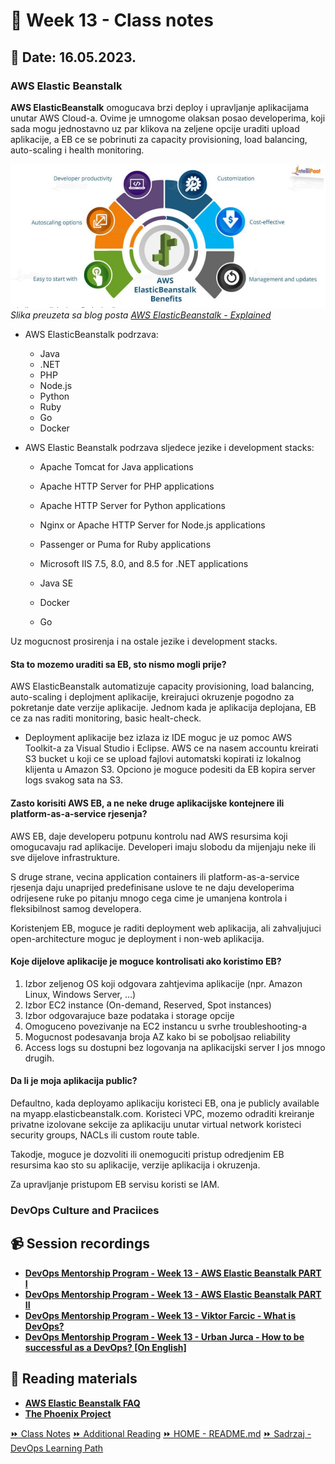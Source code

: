 # 📝 Week 13 - Class notes
## 📅 Date: 16.05.2023.

### AWS Elastic Beanstalk

**AWS ElasticBeanstalk** omogucava brzi deploy i upravljanje aplikacijama unutar AWS Cloud-a. 
Ovime je umnogome olaksan posao developerima, koji sada mogu jednostavno uz par klikova na zeljene opcije uraditi upload aplikacije, a EB ce se pobrinuti za capacity provisioning, load balancing, auto-scaling i health monitoring.

![eb-info](files/eb-info.png)
*Slika preuzeta sa blog posta [AWS ElasticBeanstalk - Explained](https://intellipaat.com/blog/what-is-elastic-beanstalk-in-aws/?US)*

* AWS ElasticBeanstalk podrzava:
    * Java
    * .NET
    * PHP
    * Node.js
    * Python
    * Ruby
    * Go
    * Docker


* AWS Elastic Beanstalk podrzava sljedece jezike i  development stacks:

    * Apache Tomcat for Java applications

    * Apache HTTP Server for PHP applications

    * Apache HTTP Server for Python applications

    * Nginx or Apache HTTP Server for Node.js applications

    * Passenger or Puma for Ruby applications

    * Microsoft IIS 7.5, 8.0, and 8.5 for .NET applications

    * Java SE

    * Docker

    * Go

Uz mogucnost prosirenja i na ostale jezike i development stacks.

#### Sta to mozemo uraditi sa EB, sto nismo mogli prije?
AWS ElasticBeanstalk automatizuje capacity provisioning, load balancing, auto-scaling i deplojment aplikacije, kreirajuci okruzenje pogodno za pokretanje date verzije aplikacije.
Jednom kada je aplikacija deplojana, EB ce za nas raditi monitoring, basic healt-check.

* Deployment aplikacije bez izlaza iz IDE moguc je uz pomoc AWS Toolkit-a za Visual Studio i Eclipse.
AWS ce na nasem accountu kreirati S3 bucket u koji ce se upload fajlovi automatski kopirati iz lokalnog klijenta u Amazon S3. 
Opciono je moguce podesiti da EB kopira server logs svakog sata na S3.

#### Zasto korisiti AWS EB, a ne neke druge aplikacijske kontejnere ili platform-as-a-service rjesenja?

AWS EB, daje developeru potpunu kontrolu nad AWS resursima koji omogucavaju rad aplikacije. Developeri imaju slobodu da mijenjaju neke ili sve dijelove infrastrukture. 

S druge strane, vecina application containers ili platform-as-a-service rjesenja daju unaprijed predefinisane uslove te ne daju developerima odrijesene ruke po pitanju mnogo cega cime je umanjena kontrola i fleksibilnost samog developera. 

Koristenjem EB, moguce je raditi deployment web aplikacija, ali zahvaljujuci open-architecture moguc je deployment i non-web aplikacija.

#### Koje dijelove aplikacije je moguce kontrolisati ako koristimo EB?
1. Izbor zeljenog OS koji odgovara zahtjevima aplikacije (npr. Amazon Linux, Windows Server, ...)
2. Izbor EC2 instance (On-demand, Reserved, Spot instances)
3. Izbor odgovarajuce baze podataka i storage opcije
4. Omoguceno povezivanje na EC2 instancu u svrhe troubleshooting-a
5. Mogucnost podesavanja broja AZ kako bi se poboljsao reliability
6. Access logs su dostupni bez logovanja na aplikacijski server
I jos mnogo drugih.

#### Da li je moja aplikacija public?

Defaultno, kada deployamo aplikaciju koristeci EB, ona je publicly available na myapp.elasticbeanstalk.com. Koristeci VPC, mozemo odraditi kreiranje privatne izolovane sekcije za aplikaciju unutar virtual network koristeci security groups, NACLs ili custom route table. 

Takodje, moguce je dozvoliti ili onemoguciti pristup odredjenim EB resursima kao sto su aplikacije, verzije aplikacija i okruzenja. 

Za upravljanje pristupom EB servisu koristi se IAM.



### DevOps Culture and Praciices

## 📹 Session recordings
- [**DevOps Mentorship Program - Week 13 - AWS Elastic Beanstalk PART I**](https://youtu.be/X0yPX5EFMWQ)
- [**DevOps Mentorship Program - Week 13 - AWS Elastic Beanstalk PART II**](https://youtu.be/cnWsEEVU5H0)  
- [**DevOps Mentorship Program - Week 13 - Viktor Farcic - What is DevOps?**](https://youtu.be/9hAA4zw6hfE)  
- [**DevOps Mentorship Program - Week 13 - Urban Jurca - How to be successful as a DevOps? [On English]**](https://youtu.be/RJk3q6YrKlo)  

## 📖 Reading materials  
- [**AWS Elastic Beanstalk FAQ**](https://aws.amazon.com/elasticbeanstalk/faqs/)
- [**The Phoenix Project**](/resources/books/the-phoenix-project.pdf)  


[:fast_forward: Class Notes](/devops-mentorship-program/04-april/week-8-040423/00-class-notes.md)
[:fast_forward: Additional Reading](/devops-mentorship-program/04-april/week-8-040423/02-additional-reading.md)
[:fast_forward: HOME - README.md](../../../README.md)
[:fast_forward: Sadrzaj - DevOps Learning Path](../../../table-of-contents.md)
